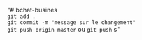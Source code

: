 "# bchat-busines
<br>
`git add .`
<br>
`git commit -m "message sur le changement"`
<br>
`git push origin master` ou `git push`
s" 
